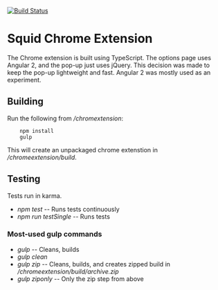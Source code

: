 [![Build Status](https://semaphoreci.com/api/v1/projects/015e73fb-96c2-45a0-9589-d668b5c816f1/1545568/badge.svg)](https://semaphoreci.com/rburbidge-31/squidchrome)

# Squid Chrome Extension
The Chrome extension is built using TypeScript. The options page uses Angular 2, and the pop-up just uses jQuery. This decision was made to keep the pop-up lightweight and fast. Angular 2 was mostly used as an experiment.

## Building
Run the following from */chromextension*:
```
    npm install
    gulp
```
This will create an unpackaged chrome extenstion in */chromeextension/build*.

## Testing
Tests run in karma.
* *npm test* -- Runs tests continuously
* *npm run testSingle* -- Runs tests 

### Most-used gulp commands
* *gulp* -- Cleans, builds
* *gulp clean*
* *gulp zip* -- Cleans, builds, and creates zipped build in */chromeextension/build/archive.zip*
* *gulp ziponly* -- Only the zip step from above
